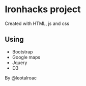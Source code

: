 # Ironhacks project 
Created with HTML, js and css
## Using
* Bootstrap
* Google maps
* Jquery
* D3

By @leotalroac
